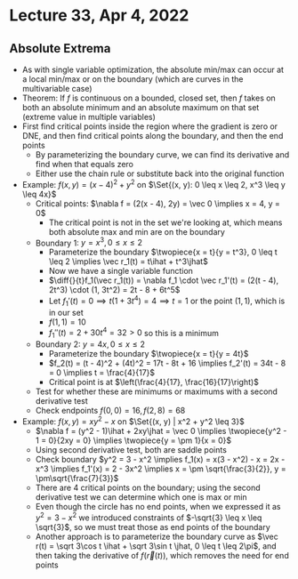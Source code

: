 # Lecture 33, Apr 4, 2022

## Absolute Extrema

* As with single variable optimization, the absolute min/max can occur at a local min/max or on the boundary (which are curves in the multivariable case)
* Theorem: If $f$ is continuous on a bounded, closed set, then $f$ takes on both an absolute minimum and an absolute maximum on that set (extreme value in multiple variables)
* First find critical points inside the region where the gradient is zero or DNE, and then find critical points along the boundary, and then the end points
	* By parameterizing the boundary curve, we can find its derivative and find when that equals zero
	* Either use the chain rule or substitute back into the original function
* Example: $f(x, y) = (x - 4)^2 + y^2$ on $\Set{(x, y): 0 \leq x \leq 2, x^3 \leq y \leq 4x}$
	* Critical points: $\nabla f = (2(x - 4), 2y) = \vec 0 \implies x = 4, y = 0$
		* The critical point is not in the set we're looking at, which means both absolute max and min are on the boundary
	* Boundary 1: $y = x^3, 0 \leq x \leq 2$
		* Parameterize the boundary $\twopiece{x = t}{y = t^3}, 0 \leq t \leq 2 \implies \vec r_1(t) = t\ihat + t^3\jhat$
		* Now we have a single variable function
		* $\diff{}{t}f_1(\vec r_1(t)) = \nabla f_1 \cdot \vec r_1'(t) = (2(t - 4), 2t^3) \cdot (1, 3t^2) = 2t - 8 + 6t^5$
		* Let $f_1'(t) = 0 \implies t(1 + 3t^4) = 4 \implies t = 1$ or the point $(1, 1)$, which is in our set
		* $f(1, 1) = 10$
		* $f_1''(t) = 2 + 30t^4 = 32 > 0$ so this is a minimum
	* Boundary 2: $y = 4x, 0 \leq x \leq 2$
		* Parameterize the boundary $\twopiece{x = t}{y = 4t}$
		* $f_2(t) = (t - 4)^2 + (4t)^2 = 17t - 8t + 16 \implies f_2'(t) = 34t - 8 = 0 \implies t = \frac{4}{17}$
		* Critical point is at $\left(\frac{4}{17}, \frac{16}{17}\right)$
	* Test for whether these are minimums or maximums with a second derivative test
	* Check endpoints $f(0, 0) = 16, f(2, 8) = 68$
* Example: $f(x, y) = xy^2 - x$ on $\Set{(x, y) | x^2 + y^2 \leq 3}$
	* $\nabla f = (y^2 - 1)\ihat + 2xy\jhat = \vec 0 \implies \twopiece{y^2 - 1 = 0}{2xy = 0} \implies \twopiece{y = \pm 1}{x = 0}$
	* Using second derivative test, both are saddle points
	* Check boundary $y^2 = 3 - x^2 \implies f_1(x) = x(3 - x^2) - x = 2x - x^3 \implies f_1'(x) = 2 - 3x^2 \implies x = \pm \sqrt{\frac{3}{2}}, y = \pm\sqrt{\frac{7}{3}}$
	* There are 4 critical points on the boundary; using the second derivative test we can determine which one is max or min
	* Even though the circle has no end points, when we expressed it as $y^2 = 3 - x^2$ we introduced constraints of $-\sqrt{3} \leq x \leq \sqrt{3}$, so we must treat those as end points of the boundary
	* Another approach is to parameterize the boundary curve as $\vec r(t) = \sqrt 3\cos t \ihat + \sqrt 3\sin t \jhat, 0 \leq t \leq 2\pi$, and then taking the derivative of $f(\vec r(t))$, which removes the need for end points

